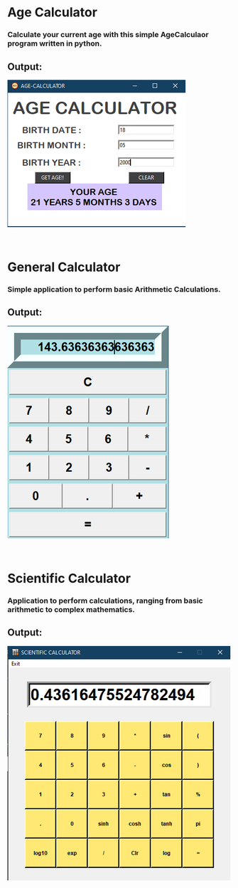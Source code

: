 # Age Calculator 

### Calculate your current age with this simple AgeCalculaor program written in python.

## Output:

![](output/ageCalc.png)

</br>

# General Calculator

### Simple application to perform basic Arithmetic Calculations.

## Output:

![](output/generalCalc.png)

</br>

# Scientific Calculator

### Application to perform calculations, ranging from basic arithmetic to complex mathematics.

## Output:

![](output/scientificCalc.png)

</br>
